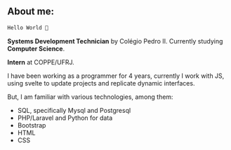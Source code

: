 ## About me:

```bash
Hello World 👋
```

**Systems Development Technician** by Colégio Pedro II. Currently studying **Computer Science**.

**Intern** at COPPE/UFRJ.

I have been working as a programmer for 4 years, currently I work with JS, using svelte to update projects and replicate dynamic interfaces.

But, I am familiar with various technologies, among them:

- SQL, specifically Mysql and Postgresql
- PHP/Laravel and Python for data
- Bootstrap
- HTML
- CSS

